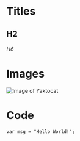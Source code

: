 # Titles
## H2
###### H6

# Images
![Image of Yaktocat](https://octodex.github.com/images/yaktocat.png)

# Code
```
var msg = "Hello World!";
```
